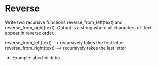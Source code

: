 # Reverse

Write two recursive functions reverse_from_left(text) and reverse_from_right(text). Output is a string where all characters of ´text´ appear in reverse order.

reverse_from_left(text) --> recursively takes the first letter  
reverse_from_right(text) --> recursively takes the last letter  

- Example: abcd => dcba
